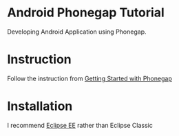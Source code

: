 Android Phonegap Tutorial
=========================

Developing Android Application using Phonegap.

Instruction
=========================

Follow the instruction from [Getting Started with Phonegap](http://docs.phonegap.com/en/2.5.0/guide_getting-started_android_index.md.html#Getting%20Started%20with%20Android)

Installation
=========================

I recommend [Eclipse EE](http://www.eclipse.org/downloads/packages/eclipse-ide-java-ee-developers/junosr2 "Eclipse EE") rather than Eclipse Classic

